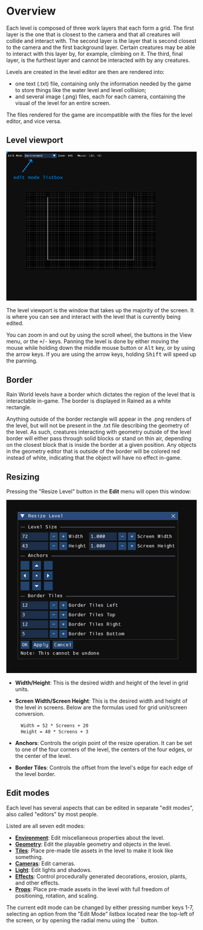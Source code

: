 # Overview
Each level is composed of three work layers that each form a grid. The first layer is the one that is closest to the camera and that all creatures will collide and interact with. The second layer is the layer that is second closest to the camera and the first background layer. Certain creatures may be able to interact with this layer by, for example, climbing on it. The third, final layer, is the furthest layer and cannot be interacted with by any creatures.

Levels are created in the level editor are then are rendered into:

- one text (.txt) file, containing only the information needed by the game to store things like the water level and level collision;
- and several image (.png) files, each for each camera, containing the visual of the level for an entire screen.

The files rendered for the game are incompatible with the files for the level editor, and vice versa.

## Level viewport
![The Level viewport](img/level-view.png)

The level viewport is the window that takes up the majority of the screen. It is where you can see and interact with the level that is currently being edited.

You can zoom in and out by using the scroll wheel, the buttons in the View menu, or the <kbd>+</kbd>/<kbd>-</kbd> keys. Panning the level is done by either moving the mouse while holding down the middle mouse button or <kbd>Alt</kbd> key, or by using the arrow keys. If you are using the arrow keys, holding <kbd>Shift</kbd> will speed up the panning.

## Border
Rain World levels have a border which dictates the region of the level that is interactable in-game. The border is displayed in Rained as a white rectangle.

Anything outside of the border rectangle will appear in the .png renders of the level, but will not be present in the .txt file describing the geometry of the level. As such, creatures interacting with geometry outside of the level border will either pass through solid blocks or stand on thin air, depending on the closest block that is inside the border at a given position. Any objects in the geometry editor that is outside of the border will be colored red instead of white, indicating that the object will have no effect in-game.

## Resizing
Pressing the "Resize Level" button in the **Edit** menu will open this window:

![The "Resize Level" window](img/level-resize.png)

- **Width/Height**: This is the desired width and height of the level in grid units.
- **Screen Width/Screen Height**: This is the desired width and height of the level in screens. Below are the formulas used for grid unit/screen conversion.

        Width = 52 * Screens + 20
        Height = 40 * Screens + 3

- **Anchors**: Controls the origin point of the resize operation. It can be set to one of the four corners of the level, the centers of the four edges, or the center of the level.
- **Border Tiles**: Controls the offset from the level's edge for each edge of the level border.

## Edit modes
Each level has several aspects that can be edited in separate "edit modes", also called "editors" by most people.

Listed are all seven edit modes:

- **[Environment](editors/env.md)**: Edit miscellaneous properties about the level.
- **[Geometry](editors/geo.md)**: Edit the playable geometry and objects in the level.
- **[Tiles](editors/tiles.md)**: Place pre-made tile assets in the level to make it look like something.
- **[Cameras](editors/cameras.md)**: Edit cameras.
- **[Light](editors/light.md)**: Edit lights and shadows.
- **[Effects](editors/effects.md)**: Control procedurally generated decorations, erosion, plants, and other effects.
- **[Props](editors/props.md)**: Place pre-made assets in the level with full freedom of positioning, rotation, and scaling.

The current edit mode can be changed by either pressing number keys 1-7, selecting an option from the "Edit Mode" listbox located near the top-left of the screen, or by opening the radial menu using the <kbd>`</kbd> button.